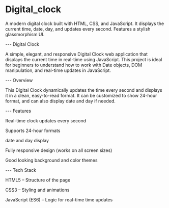 # Digital_clock
A modern digital clock built with HTML, CSS, and JavaScript. It displays the current time, date, day, and updates every second. Features a stylish glassmorphism UI.

--- Digital Clock

A simple, elegant, and responsive Digital Clock web application that displays the current time in real-time using JavaScript. This project is ideal for beginners to understand how to work with Date objects, DOM manipulation, and real-time updates in JavaScript.

--- Overview

This Digital Clock dynamically updates the time every second and displays it in a clean, easy-to-read format. It can be customized to show 24-hour format, and can also display date and day if needed.

--- Features

 Real-time clock updates every second

 Supports 24-hour formats

 date and day display

 Fully responsive design (works on all screen sizes)

 Good looking background and color themes

--- Tech Stack

HTML5 – Structure of the page

CSS3 – Styling and animations

JavaScript (ES6) – Logic for real-time time updates
